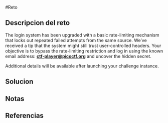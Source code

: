 #Reto 
## Descripcion del reto
The login system has been upgraded with a basic rate-limiting mechanism that locks out repeated failed attempts from the same source. We’ve received a tip that the system might still trust user-controlled headers. Your objective is to bypass the rate-limiting restriction and log in using the known email address: **ctf-player@picoctf.org** and uncover the hidden secret.

Additional details will be available after launching your challenge instance.
## Solucion

## Notas

## Referencias
